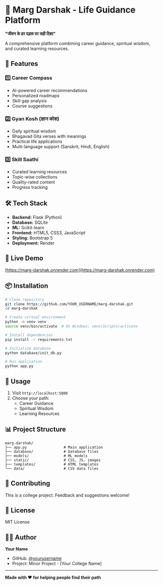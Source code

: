# 🧭 Marg Darshak - Life Guidance Platform

**"जीवन के हर पड़ाव पर सही दिशा"**

A comprehensive platform combining career guidance, spiritual wisdom, and curated learning resources.

## 🌟 Features

### 1️⃣ Career Compass
- AI-powered career recommendations
- Personalized roadmaps
- Skill gap analysis
- Course suggestions

### 2️⃣ Gyan Kosh (ज्ञान कोश)
- Daily spiritual wisdom
- Bhagavad Gita verses with meanings
- Practical life applications
- Multi-language support (Sanskrit, Hindi, English)

### 3️⃣ Skill Saathi
- Curated learning resources
- Topic-wise collections
- Quality-rated content
- Progress tracking

## 🛠️ Tech Stack

- **Backend:** Flask (Python)
- **Database:** SQLite
- **ML:** Scikit-learn
- **Frontend:** HTML5, CSS3, JavaScript
- **Styling:** Bootstrap 5
- **Deployment:** Render

## 🚀 Live Demo

[https://marg-darshak.onrender.com](https://marg-darshak.onrender.com)

## 📦 Installation
```bash
# Clone repository
git clone https://github.com/YOUR_USERNAME/marg-darshak.git
cd marg-darshak

# Create virtual environment
python -m venv venv
source venv/bin/activate  # On Windows: venv\Scripts\activate

# Install dependencies
pip install -r requirements.txt

# Initialize database
python database/init_db.py

# Run application
python app.py
```

## 🎯 Usage

1. Visit `http://localhost:5000`
2. Choose your path:
   - Career Guidance
   - Spiritual Wisdom
   - Learning Resources

## 📊 Project Structure
```
marg-darshak/
├── app.py                 # Main application
├── database/              # Database files
├── models/                # ML models
├── static/                # CSS, JS, images
├── templates/             # HTML templates
└── data/                  # CSV data files
```

## 🤝 Contributing

This is a college project. Feedback and suggestions welcome!

## 📄 License

MIT License

## 👨‍💻 Author

**Your Name**
- GitHub: [@yourusername](https://github.com/yourusername)
- Project: Minor Project - [Your College Name]

---

**Made with ❤️ for helping people find their path**
